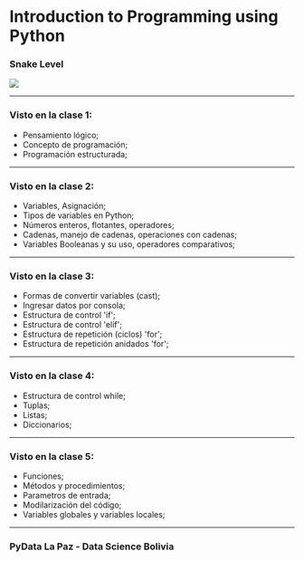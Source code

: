 # Introduction to Programming using Python
### Snake Level

![](https://scontent.fvvi1-2.fna.fbcdn.net/v/t1.0-9/60446155_406101693577559_1668674062412414976_o.png?_nc_cat=104&_nc_sid=8024bb&_nc_ohc=woK9Xr5dPN0AX8AnjuE&_nc_ht=scontent.fvvi1-2.fna&oh=849ef2f2f75ae9d64999aa119d09daff&oe=5EAB2184)

-------------
### Visto en la clase 1:

- Pensamiento lógico;
- Concepto de programación;
- Programación estructurada;

-------------
### Visto en la clase 2:

- Variables, Asignación;
- Tipos de variables en Python;
- Números enteros, flotantes, operadores;
- Cadenas, manejo de cadenas, operaciones con cadenas;
- Variables Booleanas y su uso, operadores comparativos;

-------------
### Visto en la clase 3:

- Formas de convertir variables (cast);
- Ingresar datos por consola;
- Estructura de control 'if';
- Estructura de control 'elif';
- Estructura de repetición (ciclos) 'for';
- Estructura de repetición anidados 'for';

-------------
### Visto en la clase 4:

- Estructura de control while;
- Tuplas;
- Listas;
- Diccionarios;

-------------
### Visto en la clase 5:

- Funciones;
- Métodos y procedimientos;
- Parametros de entrada;
- Modilarización del código;
- Variables globales y variables locales;

-------------

### PyData La Paz - Data Science Bolivia
